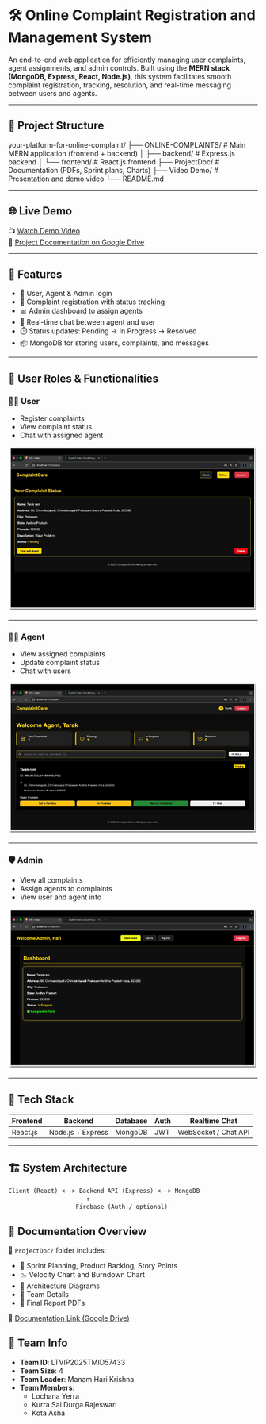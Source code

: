# 🛠️ Online Complaint Registration and Management System

An end-to-end web application for efficiently managing user complaints, agent assignments, and admin controls. Built using the **MERN stack (MongoDB, Express, React, Node.js)**, this system facilitates smooth complaint registration, tracking, resolution, and real-time messaging between users and agents.


---

## 📂 Project Structure
your-platform-for-online-complaint/
├── ONLINE-COMPLAINTS/ # Main MERN application (frontend + backend)
│ ├── backend/ # Express.js backend
│ └── frontend/ # React.js frontend
├── ProjectDoc/ # Documentation (PDFs, Sprint plans, Charts)
├── Video Demo/ # Presentation and demo video
└── README.md

---

## 🌐 Live Demo

📺 [Watch Demo Video](https://youtu.be/7Z5Xxpf0csQ?si=Y4XfENaMlsBEqYA-)  
📁 [Project Documentation on Google Drive](https://drive.google.com/drive/folders/1LMmXdaZDU4e26LkTXTHIUEK1qdIBEtac)

---

## 🚀 Features

- 🔐 User, Agent & Admin login
- 📝 Complaint registration with status tracking
- 📊 Admin dashboard to assign agents
- 📩 Real-time chat between agent and user
- ⏱️ Status updates: Pending → In Progress → Resolved
- 📦 MongoDB for storing users, complaints, and messages

---

## 👥 User Roles & Functionalities

### 👨‍💼 User
- Register complaints
- View complaint status
- Chat with assigned agent

![User Dashboard](./ONLINE-COMPLAINTS/frontend/src/images/user%20dashboard.jpg)

---

### 👩‍💻 Agent
- View assigned complaints
- Update complaint status
- Chat with users

![Agent Dashboard](./ONLINE-COMPLAINTS/frontend/src/images/agent%20dashboard.jpg)

---

### 🛡️ Admin
- View all complaints
- Assign agents to complaints
- View user and agent info

![Admin Dashboard](./ONLINE-COMPLAINTS/frontend/src/images/admin-dashboard.png)




---

## 🧱 Tech Stack

| Frontend   | Backend      | Database | Auth      | Realtime Chat |
|------------|--------------|----------|-----------|----------------|
| React.js   | Node.js + Express | MongoDB  | JWT       | WebSocket / Chat API |

---

## 🏗️ System Architecture

```plaintext
Client (React) <--> Backend API (Express) <--> MongoDB
                      ↑
                   Firebase (Auth / optional)
```
## 📁 Documentation Overview

📂 `ProjectDoc/` folder includes:
- 📌 Sprint Planning, Product Backlog, Story Points
- 📉 Velocity Chart and Burndown Chart
- 🧩 Architecture Diagrams
- 📎 Team Details
- 📜 Final Report PDFs

🔗 [Documentation Link (Google Drive)](https://drive.google.com/drive/folders/1LMmXdaZDU4e26LkTXTHIUEK1qdIBEtac)

## 👥 Team Info

- **Team ID**: LTVIP2025TMID57433
- **Team Size**: 4
- **Team Leader**: Manam Hari Krishna
- **Team Members**:
  - Lochana Yerra
  - Kurra Sai Durga Rajeswari
  - Kota Asha

